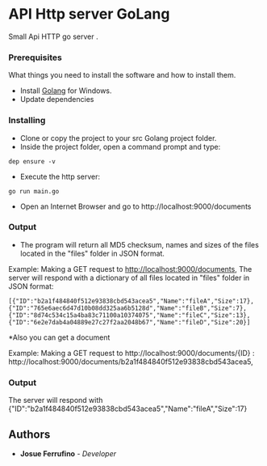 # API Http server GoLang
Small  Api HTTP go server .
### Prerequisites

What things you need to install the software and how to install them.

* Install [Golang](https://golang.org/) for Windows.
* Update dependencies
### Installing

* Clone or copy the project to your src Golang project folder.
* Inside the project folder, open a command prompt and type:
```
dep ensure -v
```
* Execute the http server:
```
go run main.go
```

* Open an Internet Browser and go to http://localhost:9000/documents

### Output

* The program will return all MD5 checksum, names and sizes of the files located in the "files" folder in JSON format.

Example:
Making a GET request to [http://localhost:9000/documents](http://localhost:9000/documents),
The server will respond with a dictionary of all files located in "files" folder in JSON format:
```
[{"ID":"b2a1f484840f512e93838cbd543acea5","Name":"fileA","Size":17},{"ID":"765e6aec6d47d10b08dd325aa6b5128d","Name":"fileB","Size":7},{"ID":"8d74c534c15a4ba83c71100a10374075","Name":"fileC","Size":13},{"ID":"6e2e7dab4a04889e27c27f2aa2048b67","Name":"fileD","Size":20}]
```

*Also you can get a document

Example:
Making a GET request to  http://localhost:9000/documents/{ID} : http://localhost:9000/documents/b2a1f484840f512e93838cbd543acea5,
### Output
The server will respond with {"ID":"b2a1f484840f512e93838cbd543acea5","Name":"fileA","Size":17}

## Authors

* **Josue Ferrufino** - *Developer*

